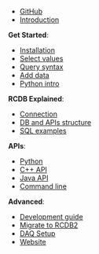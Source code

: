 <!-- docs/_sidebar.md -->

- [GitHub](https://github.com/JeffersonLab/rcdb ':target=_blank')
- [Introduction](index.md "RCDB: Runs and conditions database")

**Get Started**:  
- [Installation](get-started/installation.md)
- [Select values](get-started/select-values.md)
- [Query syntax](get-started/query-syntax.md)
- [Add data](get-started/add-value-python.md)
- [Python intro](get-started/python.md)

**RCDB Explained**:  
- [Connection](concepts/connection)  
- [DB and APIs structure](concepts/db-and-api-structure)  
- [SQL examples](concepts/db-and-api-structure#sql-queries)  

**APIs**:
- [Python](python.md)
- [C++ API](Cpp)
- [Java API](Java)
- [Command line](rcdb-cli)  

**Advanced**:
- [Development guide](development/development.md)
- [Migrate to RCDB2](development/rcdb2-migration.md)
- [DAQ Setup](daq/daq.md)
- [Website](web_site_setup.md)




